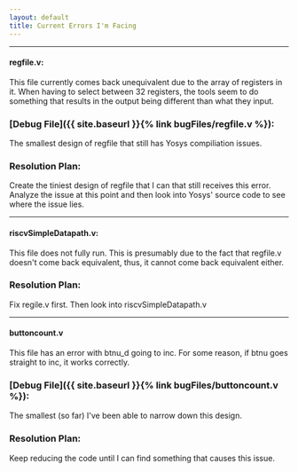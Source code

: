 ```yaml
---
layout: default
title: Current Errors I'm Facing
---
```


------

#### regfile.v: 
This file currently comes back unequivalent due to the array of registers in it. When having to select between 32 registers, the tools seem to do something that results in the output being different than what they input. 

### [Debug File]({{ site.baseurl }}{% link bugFiles/regfile.v %}):
The smallest design of regfile that still has Yosys compiliation issues. 

### Resolution Plan: 
Create the tiniest design of regfile that I can that still receives this error. Analyze the issue at this point and then look into Yosys' source code to see where the issue lies.

------

#### riscvSimpleDatapath.v:
This file does not fully run. This is presumably due to the fact that regfile.v doesn't come back equivalent, thus, it cannot come back equivalent either.

### Resolution Plan: 
Fix regile.v first. Then look into riscvSimpleDatapath.v

------

#### buttoncount.v
This file has an error with btnu_d going to inc. For some reason, if btnu goes straight to inc, it works correctly.

### [Debug File]({{ site.baseurl }}{% link bugFiles/buttoncount.v %}):
The smallest (so far) I've been able to narrow down this design. 

### Resolution Plan:
Keep reducing the code until I can find something that causes this issue.




